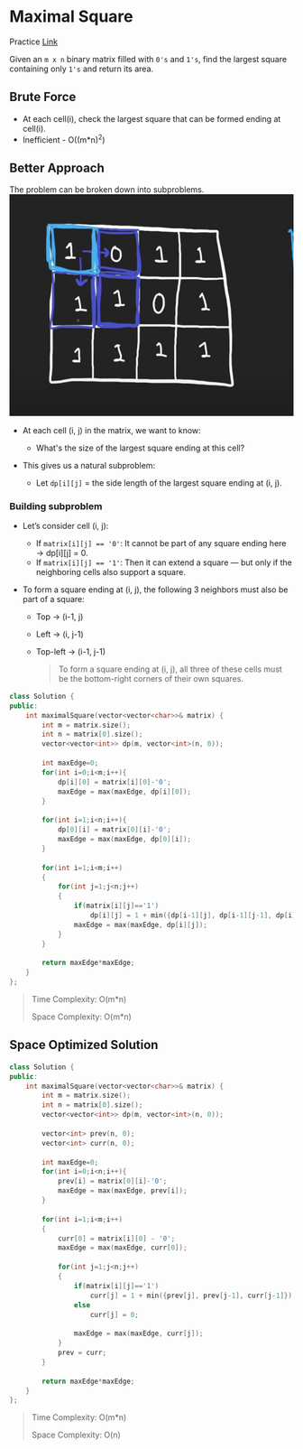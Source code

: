 # Maximal Square

Practice [Link](https://leetcode.com/problems/maximal-square/description/)

Given an `m x n` binary matrix filled with `0's` and `1's`, find the largest square containing only `1's` and return its area.

## Brute Force

- At each cell(i), check the largest square that can be formed ending at cell(i).
- Inefficient - O((m*n)<sup>2</sup>)


## Better Approach

The problem can be broken down into subproblems.
![Alt text](image.png)

- At each cell (i, j) in the matrix, we want to know:

  - What's the size of the largest square ending at this cell?

- This gives us a natural subproblem:

  - Let `dp[i][j]` = the side length of the largest square ending at (i, j).

### Building subproblem

- Let’s consider cell (i, j):

  - If `matrix[i][j] == '0'`: It cannot be part of any square ending here → dp[i][j] = 0.
  - If `matrix[i][j] == '1'`: Then it can extend a square — but only if the neighboring cells also support a square.
- To form a square ending at (i, j), the following 3 neighbors must also be part of a square:

  - Top → (i-1, j)
  - Left → (i, j-1)
  - Top-left → (i-1, j-1)

    > To form a square ending at (i, j), all three of these cells must
be the bottom-right corners of their own squares.


```cpp
class Solution {
public:
    int maximalSquare(vector<vector<char>>& matrix) {
        int m = matrix.size();
        int n = matrix[0].size();
        vector<vector<int>> dp(m, vector<int>(n, 0));

        int maxEdge=0;
        for(int i=0;i<m;i++){
            dp[i][0] = matrix[i][0]-'0';
            maxEdge = max(maxEdge, dp[i][0]);
        }
        
        for(int i=1;i<n;i++){
            dp[0][i] = matrix[0][i]-'0';
            maxEdge = max(maxEdge, dp[0][i]);
        }

        for(int i=1;i<m;i++)
        {
            for(int j=1;j<n;j++)
            {
                if(matrix[i][j]=='1')
                    dp[i][j] = 1 + min({dp[i-1][j], dp[i-1][j-1], dp[i][j-1]});
                maxEdge = max(maxEdge, dp[i][j]);
            }
        }

        return maxEdge*maxEdge;
    }
};
```

> Time Complexity: O(m*n)
>
> Space Complexity: O(m*n)

## Space Optimized Solution

```cpp
class Solution {
public:
    int maximalSquare(vector<vector<char>>& matrix) {
        int m = matrix.size();
        int n = matrix[0].size();
        vector<vector<int>> dp(m, vector<int>(n, 0));

        vector<int> prev(n, 0);
        vector<int> curr(n, 0);

        int maxEdge=0;
        for(int i=0;i<n;i++){
            prev[i] = matrix[0][i]-'0';
            maxEdge = max(maxEdge, prev[i]);
        }

        for(int i=1;i<m;i++)
        {
            curr[0] = matrix[i][0] - '0';
            maxEdge = max(maxEdge, curr[0]);

            for(int j=1;j<n;j++)
            {
                if(matrix[i][j]=='1')
                    curr[j] = 1 + min({prev[j], prev[j-1], curr[j-1]});
                else 
                    curr[j] = 0;
                
                maxEdge = max(maxEdge, curr[j]);
            }
            prev = curr;
        }

        return maxEdge*maxEdge;
    }
};
```

> Time Complexity: O(m*n)
>
> Space Complexity: O(n)